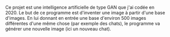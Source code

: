 Ce projet est une intelligence artificielle de type GAN que j'ai codée en 2020. Le but de ce programme est d'inventer une image à partir d'une base d'images.
En lui donnant en entrée une base d'environ 500 images différentes d'une même chose (par exemple des chats), le programme va générer une nouvelle image (ici un nouveau chat).
